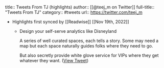 title:: Tweets From TJ (highlights)
author:: [[@teej_m on Twitter]]
full-title:: "Tweets From TJ"
category:: #tweets
url:: https://twitter.com/teej_m

- Highlights first synced by [[Readwise]] [[Nov 19th, 2022]]
	- Design your self-serve analytics like Disneyland
	  
	  A series of well curated spaces, each tells a story. Some may need a map but each space naturally guides folks where they need to go.
	  
	  But also secretly provide white glove service for VIPs where they get whatever they want. ([View Tweet](https://twitter.com/teej_m/status/1473136152446078980))